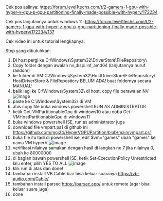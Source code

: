 Cek pos aslinya: https://forum.level1techs.com/t/2-gamers-1-gpu-with-hyper-v-gpu-p-gpu-partitioning-finally-made-possible-with-hyperv/172234

Cek pos lanjutannya untuk windows 11: https://forum.level1techs.com/t/2-gamers-1-gpu-with-hyper-v-gpu-p-gpu-partitioning-finally-made-possible-with-hyperv/172234/137

Cek video ini untuk tutorial lengkapnya:

Step yang dibutuhkan:

1. Di host pergi ke C:\Windows\System32\DriverStore\FileRepository\
2. Copy folder dengan awalan nv_dispi.inf_amd64 (lanjutannya huruf random)
3. ke folder di VM C:\Windows\System32\HostDriverStore\FileRepository\  HostDriverStore & FileRepository BELUM ADA! buat foldernya secara MANUAL!
4. balik lagi ke C:\Windows\System32\ di host, copy file berawalan NV ![image](https://github.com/user-attachments/assets/7f94ded3-34e3-4f82-b4e6-832438944d09)
5. paste ke C:\Windows\System32\ di VM
6. abis copy file buka windows powershell RUN AS ADMINISTRATOR
7. ketik Get-VMPartitionableGpu di windows10 atau coba Get-VMHostPartitionableGpu di windows11
8. buka windows powershell ISE, run as administrator juga
9. download file vmpart.ps1 di github ini https://github.com/mgi24/HyperVGPUPartition/blob/main/vmpart.ps1
10. buka file itu tadi di powershell ise, edit $vm="games" ubah "games" ke nama VM hyperV ![image](https://github.com/user-attachments/assets/1defb02b-e5ef-4fec-be94-5fe9633094b3)
11. verifikasi nilainya samakan dengan hasil di langkah no.7 jika nilainya 0, ubah ke 80000000
12. di bagian bawah powershell ISE, ketik Set-ExecutionPolicy Unrestricted lalu enter, pilih YES TO ALL ![image](https://github.com/user-attachments/assets/908e5c06-ab93-4b6b-9ff4-e16e012b941c)
13. klik run di atas dan done!
14. tambahan install VB Cable biar bisa keluar suaranya https://vb-audio.com/Cable/
15. tambahan install parsec https://parsec.app/ untuk remote (agar bisa keluar suara juga)
16. done
